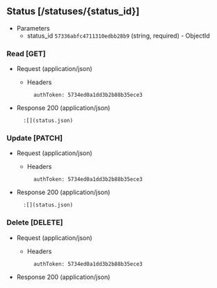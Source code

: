 ## Status [/statuses/{status_id}]

+ Parameters
    + status_id `57336abfc4711310edbb28b9` (string, required) - ObjectId

### Read [GET]

+ Request (application/json)

    + Headers

            authToken: 5734ed0a1dd3b2b88b35ece3

+ Response 200 (application/json)

        :[](status.json)

### Update [PATCH]

+ Request (application/json)

    + Headers

            authToken: 5734ed0a1dd3b2b88b35ece3

+ Response 200 (application/json)

        :[](status.json)

### Delete [DELETE]

+ Request (application/json)

    + Headers

            authToken: 5734ed0a1dd3b2b88b35ece3

+ Response 200 (application/json)
